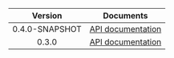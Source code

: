 | Version | Documents |
|:---:|---|
| 0.4.0-SNAPSHOT | [API documentation](0.4.0-SNAPSHOT) |
| 0.3.0 | [API documentation](0.3.0) |
